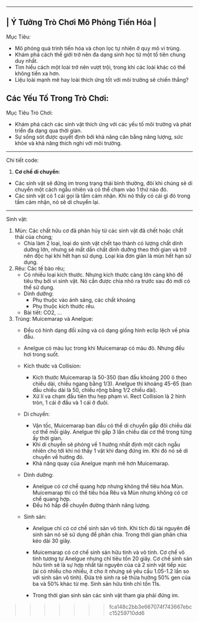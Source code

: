 ------------------------------------------
|   Ý Tưởng Trò Chơi Mô Phỏng Tiến Hóa   |
------------------------------------------

Mục Tiêu:
- Mô phỏng quá trình tiến hóa và chọn lọc tự nhiên ở quy mô vi trùng.
- Khám phá cách thế giới trở nên đa dạng sinh học từ một tổ tiên chung duy nhất.
- Tìm hiểu cách một loài trở nên vượt trội, trong khi các loài khác có thể không tiến xa hơn.
- Liệu loài mạnh mẽ hay loài thích ứng tốt với môi trường sẽ chiến thắng?

Các Yếu Tố Trong Trò Chơi:
-----------------------
<!-- 1. **Vi Trùng**:
   - Phát triển, nhân bản và sinh tồn trong môi trường động.
   - Mục tiêu: Duy trì sự sống sót và thích nghi của loài.

2. **Môi Trường**:
   - Độ ẩm, nhiệt độ, cường độ ánh sáng (RGB), và tài nguyên (chủ yếu là rêu).
   
3. **Đặc Tính Của Vi Trùng**:
   - **Màu Sắc**:
     - Màu sắc càng xa giá trị RGB của môi trường thì vi trùng càng phát triển mạnh.
   - **Màu Mắt**:
     - Ảnh hưởng đến khả năng nhìn (sáng hay tối).
     - Mắt càng tối giúp nhìn rõ vật thể, nhưng tối quá có thể giảm tuổi thọ mắt (mất dần độ nhạy theo thời gian).
   - **Kích Thước**:
     - Kích thước lớn mang lại lợi thế trong giao tranh, nhưng tốn nhiều năng lượng hơn.
   - **Tốc Độ Di Chuyển Trung Bình**.
   - **Tốc Độ Tức Thời**:
     - Tốc độ khi truy bắt hoặc đớp mồi.
   - **Tốc Độ Xoay**:
     - Tốc độ xoay trung bình và tức thời.
   - **Độ Bền Cơ Bắp**.
   - **Sức Mạnh Chiến Đấu**:
     - Chịu ảnh hưởng bởi kích thước; vi trùng lớn có sức mạnh chiến đấu lớn.

4. **Sinh Sản**:
   - **Lượng Vitamin Cần Thiết**:
     - Max 100 (lượng vitamin cao sẽ cải thiện sức khỏe của mẹ và con).
     - Lượng vitamin thấp làm giảm sức khỏe của mẹ và con sau khi nhân bản.
   - **Chuyển Hóa Năng Lượng**:
     - Tốc độ tiêu hóa và khả năng lưu trữ, thải năng lượng.

5. **Độc Tố**:
   - **Các Loại Độc Tố**: A', B', C':
     - A' làm giảm khả năng hấp thụ chất.
     - B' giảm sinh lực nhưng cường độ giảm theo thời gian.
     - C' giảm khả năng chống chịu môi trường.
   - **Khả Năng Kháng Độc**:
     - Vi trùng có thể phát triển khả năng kháng độc.
     - Các độc tố có chứa dinh dưỡng nhưng ở cường độ thấp.

6. **Năng Lượng**:
   - **Lưu Trữ Năng Lượng**.
   - **Tiêu Tốn Năng Lượng**.
   - Vi trùng sẽ chết nếu sức khỏe hoặc năng lượng cạn kiệt.

7. **Cơ Chế Nhân Bản**:
   - **Vitamin C**: Cần thiết để đạt đến mức phát triển tối đa và tự nhân bản.
   - Vi trùng sẽ nhân bản khi đủ điều kiện (có đủ Vitamin C).

8. **Tiến Hóa và Thích Ứng**:
   - Vi trùng tiến hóa theo thời gian dựa trên môi trường và các đặc tính di truyền.
   - Khả năng thích ứng quyết định sự sống sót, sinh sản và thống trị.

9. **Sự Phát Triển Của Rêu**:
   - Rêu tự động nhân bản sau một khoảng thời gian nhất định.
   - Quá trình nhân bản phụ thuộc vào điều kiện ánh sáng.
   - Điều kiện phát triển tối ưu: RGB (155, 155, 155), Nhiệt độ: 35°C, Độ ẩm: 35%.

10. **Giao Diện Môi Trường**:
   - Ba cột RGB hiển thị điều kiện ánh sáng của môi trường.
   - Nhiệt độ và độ ẩm hiển thị dưới cột RGB.

11. **Tác Động Của Môi Trường**:
   - Các yếu tố môi trường ảnh hưởng trực tiếp đến sự phát triển của vi trùng và rêu.
   - Tương tác giữa ánh sáng, nhiệt độ và độ ẩm quyết định sự sống sót và sinh sản. -->

Mục Tiêu Trò Chơi:
- Khám phá cách các sinh vật thích ứng với các yếu tố môi trường và phát triển đa dạng qua thời gian.
- Sự sống sót được quyết định bởi khả năng cân bằng năng lượng, sức khỏe và khả năng thích nghi với môi trường.

-----------------------
Chi tiết code:
1. **Cơ chế di chuyển**:
- Các sinh vật sẽ đứng im trong trạng thái bình thường, đôi khi chúng sẽ di chuyển một cách ngẫu nhiên và có thể chạm vào 1 thứ nào đó.
- Các sinh vật có 1 cái gọi là tầm cảm nhận. Khi nó thấy có cái gì đó trong tầm cảm nhận, nó sẽ di chuyển lại.
-----------------------
Sinh vật:
1. Mùn: Các chất hữu cơ đã phân hủy từ các sinh vật đã chết hoặc chất thải của chúng;
   - Chia làm 2 loại, loại do sinh vật chết tạo thành có lượng chất dinh dưỡng lớn, nhưng sẽ mất dần chất dinh dưỡng theo thời gian và trở nên độc hại khi hết hạn sử dụng. Loại kia đơn giản là mùn hết hạn sử dụng.
2. Rêu: Các tế bào rêu;
   - Có nhiều loại kích thước. Nhưng kích thước càng lớn càng khó để tiêu thụ bởi vi sinh vật. Nó cần được chia nhỏ ra trước sau đó mới có thể sử dụng.
   - Dinh dưỡng:
      + Phụ thuộc vào ánh sáng, các chất khoáng
      + Phụ thuộc kích thước rêu.
   - Bài tiết: CO2, ...
3. Trùng: Muicemarap và Anelgue:
   - Đều có hình dạng đối xứng và có dạng giống hình eclip lệch về phía đầu.
   - Anelgue có màu lục trong khi Muicemarap có màu đỏ. Nhưng đều hơi trong suốt.

   - Kích thước và Collision:
      + Kích thước Muicemarap là 50-350 (ban đầu khoảng 200 ô theo chiều dài, chiều ngang bằng 1/3). Anelgue thì khoảng 45-65 (ban đầu chiều dài là 50, chiều rộng bằng 1/2 chiều dài).
      + Xử lí va chạm đầu tiên thu hẹp phạm vi. Rect Collision là 2 hình tròn, 1 cái ở đầu và 1 cái ở đuôi.

   - Di chuyển:
      + Vận tốc, Muicemarap ban đầu có thể di chuyển gấp đôi chiều dài cơ thể mỗi giây. Anelgue thì gấp 3 lần chiều dài cơ thể trong từng ấy thời gian.
      + Khi di chuyển sẽ phóng về 1 hướng nhất định một cách ngẫu nhiên cho tới khi nó thấy 1 vật khi đang đứng im. Khi đó nó sẽ di chuyển về hướng đó.
      + Khả năng quay của Anelgue mạnh mẽ hơn Muicemarap.

   - Dinh dưỡng:
      + Anelgue có cơ chế quang hợp nhưng không thể tiêu hóa Mùn. Muicemarap thì có thể tiêu hóa Rêu và Mùn nhưng không có cơ chế quang hợp.
      + Đều hô hấp để chuyển đường thành năng lượng.

   - Sinh sản:
      + Anelgue chỉ có cơ chế sinh sản vô tính. Khi tích đủ tài nguyên để sinh sản nó sẽ sử dụng để phân chia. Trong thời gian phân chia kéo dài 30 giây.

      + Muicemarap có cơ chế sinh sản hữu tính và vô tính. Cơ chế vô tính tương tự Anelgue nhưng chỉ tiêu tốn 20 giây. Cơ chế sinh sản hữu tính sẽ là sự hợp nhất tài nguyên của cả 2 sinh vật tiếp xúc (ai có nhiều cho nhiều, ít cho ít nhưng sẽ yêu cầu 1.05-1.2 lần so với sinh sản vô tính). Đứa trẻ sinh ra sẽ thừa hưởng 50% gen của ba và 50% khác từ mẹ. Sinh sản hữu tính chỉ tốn 11s.

      + Trong thời gian sinh sản các sinh vật tham gia phải đứng im.

<!-- 3. Trùng giày (Paramecium):
   - Hình dạng: khối, không đối xứng
   - Kích thước: 50-350 micromet
   - Di chuyển:
      + Dùng các lông bơi
      + Có thể đạt tới 500 micromet/giây
   - Dinh dưỡng: 
      + Vi khuẩn (chưa có);
      + Vụn hữu cơ
   - Bài tiết: CO2, NH3, Nước và các Ion;
   - Sinh sản: 
      + Vô tính
      + Hữu tính: 
         * Hai cá thể trùng giày tiếp xúc
         * Trao đổi chất liệu di chuyền
         * Kết hợp nhân, tạo ra nhân mới mang đặc tính di truyền của cả 2 cá thể
         * Mỗi cá thể trùng giày sẽ tách ra và tiếp tục phân chia theo phương pháp phân đôi
4. Trùng diệp lục (Euglena):
   - Hình dạng:
   - Kích thước: 35-55 micromet
   - Di chuyển:
      + Roi
<<<<<<< HEAD
      + 120 micromet/giây
=======
      + 120 micromet -->
>>>>>>> fca148c2bb3e667074f743667ebcc15259710dd6

